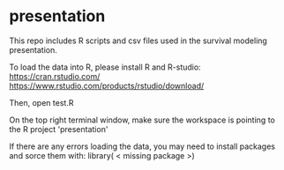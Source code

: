 # presentation
This repo includes R scripts and csv files used in the survival modeling presentation.

To load the data into R, please install R and R-studio:
https://cran.rstudio.com/
https://www.rstudio.com/products/rstudio/download/

Then, open test.R

On the top right terminal window, make sure the workspace is pointing to the R project 'presentation'

If there are any errors loading the data, you may need to install packages and sorce them with:
library( < missing package >)

